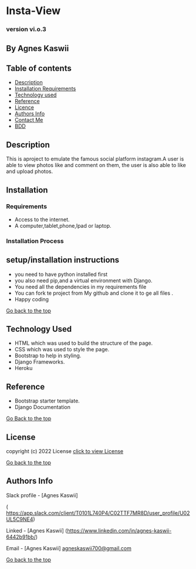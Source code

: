 # Insta-View


### version vi.o.3

## By Agnes Kaswii
## Table of contents

+ [Description](#description)
+ [Installation Requirements](#installation)
+ [Technology used](#technology-used)
+ [Reference](#reference)
+ [Licence](#license)
+ [Authors Info](#author-Info)
+ [Contact Me](#contact-me)
+ [BDD](#bdd)

## Description
<p> This is aproject to emulate the famous social platform instagram.A user is able to view photos like and comment on them, the user is also able to like and upload photos.</p>

## Installation

### Requirements
* Access to the internet.
* A computer,tablet,phone,Ipad or laptop.

### Installation Process

## setup/installation instructions
* you need to have python installed first
* you also need pip,and a virtual environment with Django.
* You need all the dependencies in my requirements file
* You can fork te project from My github and clone it to ge all  files .
* Happy coding
 

 [Go back to the top]( )

 ## Technology Used
 * HTML which was used to build the structure of the page.
 * CSS  which was used to style the page.
 * Bootstrap to help in styling.
 * Django Frameworks.
 * Heroku
 

 ## Reference
  * Bootstrap starter template.
  * Django Documentation
  

  [Go Back to the top]( #)

  ## License
   copyright (c) 2022 License [click to view License](lICENSE)

   [Go back to the top](#)

   ## Authors Info

   Slack profile - [Agnes Kaswii]

  ( https://app.slack.com/client/T0101L740P4/C02TTF7MR8D/user_profile/U02UL5C9NE4)

  Linked - [Agnes Kaswii]
  (https://www.linkedin.com/in/agnes-kaswii-6442b91bb/)

  Email - [Agnes Kaswii]
  agneskaswii700@gmail.com

  [Go back to the top](#)

   